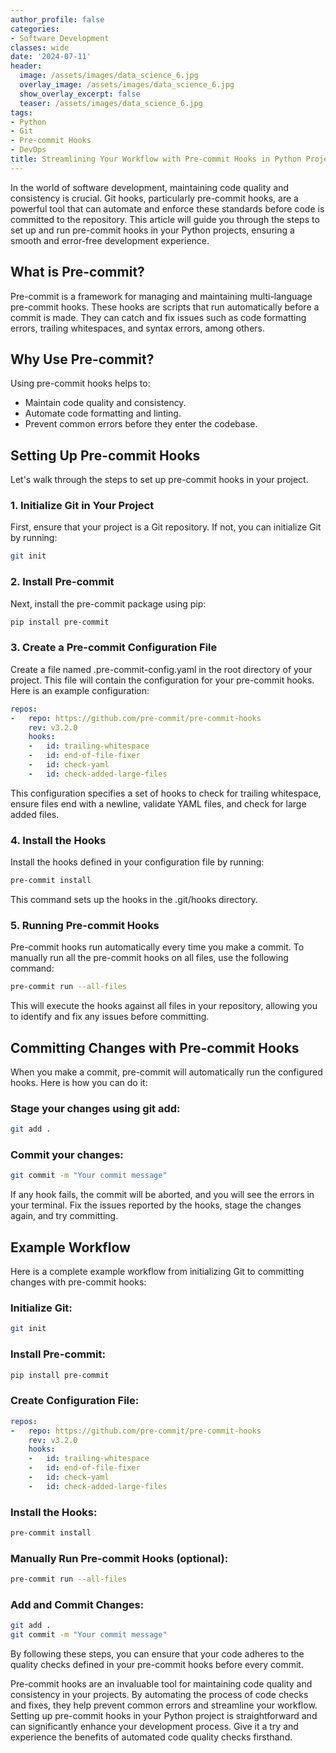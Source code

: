 ```yaml
---
author_profile: false
categories:
- Software Development
classes: wide
date: '2024-07-11'
header:
  image: /assets/images/data_science_6.jpg
  overlay_image: /assets/images/data_science_6.jpg
  show_overlay_excerpt: false
  teaser: /assets/images/data_science_6.jpg
tags:
- Python
- Git
- Pre-commit Hooks
- DevOps
title: Streamlining Your Workflow with Pre-commit Hooks in Python Projects
---
```


In the world of software development, maintaining code quality and consistency is crucial. Git hooks, particularly pre-commit hooks, are a powerful tool that can automate and enforce these standards before code is committed to the repository. This article will guide you through the steps to set up and run pre-commit hooks in your Python projects, ensuring a smooth and error-free development experience.

## What is Pre-commit?

Pre-commit is a framework for managing and maintaining multi-language pre-commit hooks. These hooks are scripts that run automatically before a commit is made. They can catch and fix issues such as code formatting errors, trailing whitespaces, and syntax errors, among others.

## Why Use Pre-commit?

Using pre-commit hooks helps to:

- Maintain code quality and consistency.
- Automate code formatting and linting.
- Prevent common errors before they enter the codebase.

## Setting Up Pre-commit Hooks

Let's walk through the steps to set up pre-commit hooks in your project.

### 1. Initialize Git in Your Project

First, ensure that your project is a Git repository. If not, you can initialize Git by running:

```bash
git init
```

### 2. Install Pre-commit

Next, install the pre-commit package using pip:

```bash
pip install pre-commit
```

### 3. Create a Pre-commit Configuration File
Create a file named .pre-commit-config.yaml in the root directory of your project. This file will contain the configuration for your pre-commit hooks. Here is an example configuration:

```yaml
repos:
-   repo: https://github.com/pre-commit/pre-commit-hooks
    rev: v3.2.0
    hooks:
    -   id: trailing-whitespace
    -   id: end-of-file-fixer
    -   id: check-yaml
    -   id: check-added-large-files
```

This configuration specifies a set of hooks to check for trailing whitespace, ensure files end with a newline, validate YAML files, and check for large added files.

### 4. Install the Hooks

Install the hooks defined in your configuration file by running:

```bash
pre-commit install
```

This command sets up the hooks in the .git/hooks directory.

### 5. Running Pre-commit Hooks

Pre-commit hooks run automatically every time you make a commit. To manually run all the pre-commit hooks on all files, use the following command:

```bash
pre-commit run --all-files
```

This will execute the hooks against all files in your repository, allowing you to identify and fix any issues before committing.

## Committing Changes with Pre-commit Hooks

When you make a commit, pre-commit will automatically run the configured hooks. Here is how you can do it:

### Stage your changes using git add:

```bash
git add .
```

### Commit your changes:

```bash
git commit -m "Your commit message"
```

If any hook fails, the commit will be aborted, and you will see the errors in your terminal. Fix the issues reported by the hooks, stage the changes again, and try committing.

## Example Workflow

Here is a complete example workflow from initializing Git to committing changes with pre-commit hooks:

### Initialize Git:

```bash
git init
```

### Install Pre-commit:

```bash
pip install pre-commit
```

### Create Configuration File:

```yaml
repos:
-   repo: https://github.com/pre-commit/pre-commit-hooks
    rev: v3.2.0
    hooks:
    -   id: trailing-whitespace
    -   id: end-of-file-fixer
    -   id: check-yaml
    -   id: check-added-large-files
```

### Install the Hooks:

```bash
pre-commit install
```

### Manually Run Pre-commit Hooks (optional):

```bash
pre-commit run --all-files
```

### Add and Commit Changes:

```bash
git add .
git commit -m "Your commit message"
```

By following these steps, you can ensure that your code adheres to the quality checks defined in your pre-commit hooks before every commit.

Pre-commit hooks are an invaluable tool for maintaining code quality and consistency in your projects. By automating the process of code checks and fixes, they help prevent common errors and streamline your workflow. Setting up pre-commit hooks in your Python project is straightforward and can significantly enhance your development process. Give it a try and experience the benefits of automated code quality checks firsthand.
